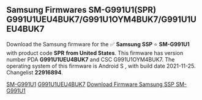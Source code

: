 <h2>Samsung Firmwares SM-G991U1(SPR) G991U1UEU4BUK7/G991U1OYM4BUK7/G991U1UEU4BUK7</h2>
Download the Samsung firmware for the ✅ <strong>Samsung SSP </strong> ⭐ <strong>SM-G991U1</strong> with product code <strong>SPR</strong> <strong> from United States</strong>. This firmware has version number PDA <strong>G991U1UEU4BUK7</strong> and CSC G991U1OYM4BUK7. The operating system of this firmware is Android S , with build date 2021-11-25. Changelist <strong>22916894</strong>.


[SM-G991U1](https://samfirm.shop/samsung/model/SM-G991U1)
[G991U1UEU4BUK7](https://samfirm.shop/samsung/pda/G991U1UEU4BUK7)
[Download Firmware Samsung SSP SM-G991U1](https://samfirm.shop/samsung/firmware/477432)
